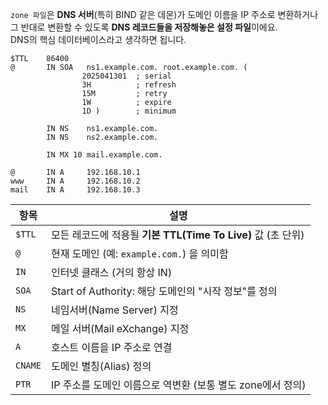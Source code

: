 `zone 파일`은 **DNS 서버**(특히 BIND 같은 데몬)가 도메인 이름을 IP 주소로 변환하거나 그 반대로 변환할 수 있도록 **DNS 레코드들을 저장해놓은 설정 파일**이에요.  
DNS의 핵심 데이터베이스라고 생각하면 됩니다.

```
$TTL    86400
@       IN SOA   ns1.example.com. root.example.com. (
                2025041301  ; serial
                3H          ; refresh
                15M         ; retry
                1W          ; expire
                1D )        ; minimum

        IN NS    ns1.example.com.
        IN NS    ns2.example.com.

        IN MX 10 mail.example.com.

@       IN A     192.168.10.1
www     IN A     192.168.10.2
mail    IN A     192.168.10.3
```

|항목|설명|
|---|---|
|`$TTL`|모든 레코드에 적용될 **기본 TTL(Time To Live)** 값 (초 단위)|
|`@`|현재 도메인 (예: `example.com.`) 을 의미함|
|`IN`|인터넷 클래스 (거의 항상 IN)|
|`SOA`|Start of Authority: 해당 도메인의 "시작 정보"를 정의|
|`NS`|네임서버(Name Server) 지정|
|`MX`|메일 서버(Mail eXchange) 지정|
|`A`|호스트 이름을 IP 주소로 연결|
|`CNAME`|도메인 별칭(Alias) 정의|
|`PTR`|IP 주소를 도메인 이름으로 역변환 (보통 별도 zone에서 정의)|
